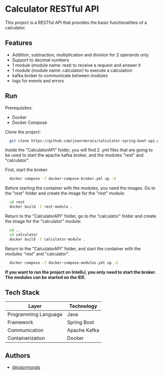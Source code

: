 
# Calculator RESTful API

This project is a  RESTful API that provides the basic functionalities of a calculator.

## Features

- Addition, subtraction, multiplication and division for 2 operands only
- Support to decimal numbers
- 1 module (module name: rest) to receive a request and answer it
- 1 module (module name: calculator) to execute a calculation
- kafka broker to communicate between modules
- logs for events and errors

## Run

Prerequisites:
- Docker
- Docker Compose

Clone the project:

```bash
  git clone https://github.com/joaormorais/calculator-spring-boot-api.git
```

Inside the "CalculatorAPI" folder, you will find 2 .yml files that are going to be used to start the apache kafka broker, and the modules "rest" and "calculator".

First, start the broker:

```bash
  docker compose -f docker-compose.broker.yml up -d
```

Before starting the container with the modules, you need the images. Go to the "rest" folder and create the image for the "rest" module:

```bash
  cd rest
  docker build -t rest-module .
```

Return to the "CalculatorAPI" folder, go to the "calculator" folder and create the image for the "calculator" module:

```bash
  cd ..
  cd calculator
  docker build -t calculator-module .
```

Return to the "CalculatorAPI" folder, and start the container with the modules "rest" and "calculator".

```bash
  docker compose -f docker-compose.modules.yml up -d
```

**If you want to run the project on IntelliJ, you only need to start the broker. The modules can be started on the IDE.**
## Tech Stack

| Layer                   | Technology              |
| ----------------------- | ----------------------- |
| Programming Language    | Java         |
| Framework               | Spring Boot  |
| Communication           | Apache Kafka |
| Containerization        | Docker       |

## Authors

- [@joaormorais](https://github.com/joaormorais)
